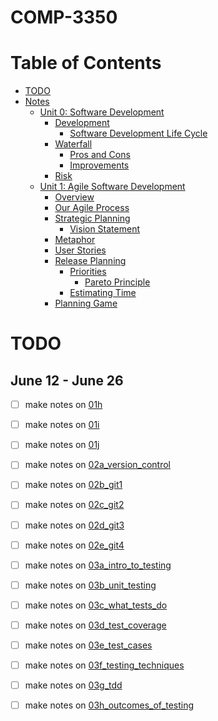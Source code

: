 # COMP-3350
Table of Contents
=================
* [TODO](#TODO)
* [Notes](Notes)
  * [Unit 0: Software Development](Notes/unit_0_software_development.md)
    * [Development](Notes/unit_0_software_development.md#development)
      * [Software Development Life Cycle](Notes/unit_0_software_development.md#software-development-life-cycle)
    * [Waterfall](Notes/unit_0_software_development.md#waterfall)
      * [Pros and Cons](Notes/unit_0_software_development.md#pros-and-cons)
      * [Improvements](Notes/unit_0_software_development.md#improvements)
    * [Risk](Notes/unit_0_software_development.md#risk)
  * [Unit 1: Agile Software Development](Notes/unit_1_agile.md)
    * [Overview](Notes/unit_1_agile.md#overview)
    * [Our Agile Process](Notes/unit_1_agile.md#our-agile-process)
    * [Strategic Planning](Notes/unit_1_agile.md#strategic-planning)
      * [Vision Statement](Notes/unit_1_agile.md#vision-statement)
    * [Metaphor](Notes/unit_1_agile.md#metaphor)
    * [User Stories](Notes/unit_1_agile.md#user-stories)
    * [Release Planning](Notes/unit_1_agile.md#release-planning)
      * [Priorities](Notes/unit_1_agile.md#priorities)
        * [Pareto Principle](Notes/unit_1_agile.md#pareto-principle-(80-20-rule))
      * [Estimating Time](Notes/unit_1_agile.md#estimating-time)
    * [Planning Game](Notes/unit_1_agile.md#planning-game)

# TODO 
## June 12 - June 26
- [ ] make notes on [01h](https://universityofmanitoba.desire2learn.com/d2l/le/content/375299/viewContent/1925559/View)
- [ ] make notes on [01i](https://universityofmanitoba.desire2learn.com/d2l/le/content/375299/viewContent/1925560/View)
- [ ] make notes on [01j](https://universityofmanitoba.desire2learn.com/d2l/le/content/375299/viewContent/1925561/View)
- [ ] make notes on [02a_version_control](https://universityofmanitoba.desire2learn.com/d2l/le/content/375299/viewContent/1925562/View)
- [ ] make notes on [02b_git1](https://universityofmanitoba.desire2learn.com/d2l/le/content/375299/viewContent/1925563/View)
- [ ] make notes on [02c_git2](https://universityofmanitoba.desire2learn.com/d2l/le/content/375299/viewContent/1925567/View)
- [ ] make notes on [02d_git3](https://universityofmanitoba.desire2learn.com/d2l/le/content/375299/viewContent/1925568/View)
- [ ] make notes on [02e_git4](https://universityofmanitoba.desire2learn.com/d2l/le/content/375299/viewContent/1925570/View)
- [ ] make notes on [03a_intro_to_testing](https://universityofmanitoba.desire2learn.com/d2l/le/content/375299/viewContent/1925583/View)
- [ ] make notes on [03b_unit_testing](https://universityofmanitoba.desire2learn.com/d2l/le/content/375299/viewContent/1925584/View)
- [ ] make notes on [03c_what_tests_do](https://universityofmanitoba.desire2learn.com/d2l/le/content/375299/viewContent/1925585/View)
- [ ] make notes on [03d_test_coverage](https://universityofmanitoba.desire2learn.com/d2l/le/content/375299/viewContent/1925586/View)
- [ ] make notes on [03e_test_cases](https://universityofmanitoba.desire2learn.com/d2l/le/content/375299/viewContent/1925587/View)
- [ ] make notes on [03f_testing_techniques](https://universityofmanitoba.desire2learn.com/d2l/le/content/375299/viewContent/1925589/View)
- [ ] make notes on [03g_tdd](https://universityofmanitoba.desire2learn.com/d2l/le/content/375299/viewContent/1925592/View)
- [ ] make notes on [03h_outcomes_of_testing](https://universityofmanitoba.desire2learn.com/d2l/le/content/375299/viewContent/1925593/View)


